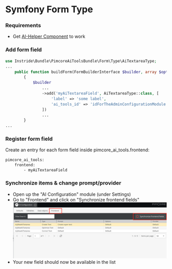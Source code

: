 # Symfony Form Type

### Requirements

- Get [AI-Helper Component](03-ai-helper.md) to work

### Add form field

```php
use Instride\Bundle\PimcoreAiToolsBundle\Form\Type\AiTextareaType;
...
    public function buildForm(FormBuilderInterface $builder, array $options)
        {
            $builder
                ...
                ->add('myAiTextareaField', AiTextareaType::class, [
                    'label' => 'some label',
                    'ai_tools_id' => 'idForTheAdminConfigurationModule',
                ])
                ...
        }
...
```

### Register form field

Create an entry for each form field inside pimcore_ai_tools.frontend:

```yarn
pimcore_ai_tools:
    frontend:
        - myAiTextareaField
```

### Synchronize items & change prompt/provider

- Open up the "AI Configuration" module (under Settings)
- Go to "Frontend" and click on "Synchronize frontend fields" ![Synchronize frontend fields](images/frontend-synchronize.png)
- Your new field should now be available in the list
